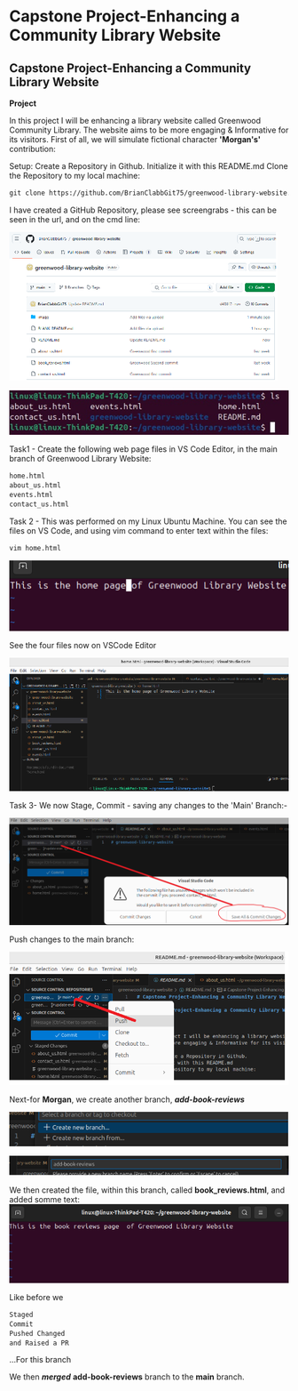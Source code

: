 # Capstone Project-Enhancing a Community Library Website

## Capstone Project-Enhancing a Community Library Website

**Project**

In this project I will be enhancing a library website called Greenwood Community Library. The website aims to be more engaging & Informative for its visitors. First of all, we will simulate fictional character **'Morgan's'** contribution:

Setup:  Create a Repository in Github.
Initialize it with this README.md
Clone the Repository to my local machine:

```markdown
git clone https://github.com/BrianClabbGit75/greenwood-library-website.git
```

I have created a GitHub Repository, please see screengrabs - this can be seen in the url, and on the cmd line:

![project-directory](image/Screenshot_1.jpg)

![project-directory](image/Screenshot_2.jpg)

Task1 - Create the following web page files in VS Code Editor, in the main branch of Greenwood Library Website:

```markdown
home.html
about_us.html
events.html
contact_us.html
```
Task 2 - This was performed on my Linux Ubuntu Machine. You can see the files on VS Code, and using vim command to enter text within the files:
```markdown
vim home.html
```
![project-directory](image/Screenshot_3.png)

See the four files now on VSCode Editor

![project-directory](image/Screenshot_4.png)

Task 3- We now Stage, Commit - saving any changes to the 'Main' Branch:-  

![project-directory](image/Screenshot_5.png)

Push changes to the main branch:

![project-directory](image/Screenshot_6.png)

Next-for **Morgan**, we create another branch, ***add-book-reviews***

![project-directory](image/Screenshot_8.png)

![project-directory](image/Screenshot_9.png)

We then created the file, within this branch, called **book_reviews.html**, and added somme text:
![project-directory](image/Screenshot_10.png)

Like before we

```markdown
Staged
Commit
Pushed Changed
and Raised a PR
```
...For this branch

We then ***merged*** **add-book-reviews** branch to the **main** branch.










